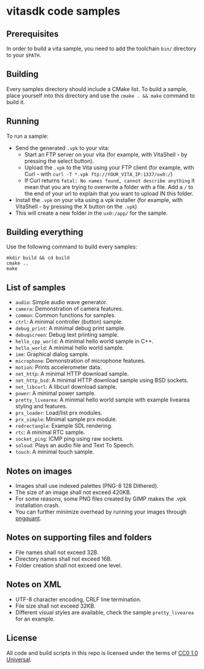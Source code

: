 # vitasdk code samples

## Prerequisites

In order to build a vita sample, you need to add the toolchain `bin/` directory to your `$PATH`.

## Building

Every samples directory should include a CMake list.
To build a sample, place yourself into this directory and use the `cmake . && make` command to build it.

## Running

To run a sample:
- Send the generated `.vpk` to your vita:
	- Start an FTP server on your vita (for example, with VitaShell - by pressing the select button).
	- Upload the `.vpk` to the Vita using your FTP client (for example, with Curl - with `curl -T *.vpk ftp://YOUR_VITA_IP:1337/ux0:/`)
	- If Curl returns `fatal: No names found, cannot describe anything` it mean that you are trying to overwrite a folder with a file. Add a `/` to the end of your url to explain that you want to upload IN this folder.
- Install the `.vpk` on your vita using a vpk installer (for example, with VitaShell - by pressing the X button on the `.vpk`)
- This will create a new folder in the `ux0:/app/` for the sample.

## Building everything

Use the following command to build every samples:

```
mkdir build && cd build
cmake ..
make
```

## List of samples

* `audio`: Simple audio wave generator.
* `camera`: Demonstration of camera features.
* `common`: Common functions for samples.
* `ctrl`: A minimal controller (button) sample.
* `debug_print`: A minimal debug print sample.
* `debugscreen`: Debug text printing sample.
* `hello_cpp_world`: A minimal hello world sample in C++.
* `hello_world`: A minimal hello world sample.
* `ime`: Graphical dialog sample.
* `microphone`: Demonstration of microphone features.
* `motion`: Prints accelerometer data.
* `net_http`: A minimal HTTP download sample.
* `net_http_bsd`: A minimal HTTP download sample using BSD sockets.
* `net_libcurl`: A libcurl download sample.
* `power`: A minimal power sample.
* `pretty_livearea`: A minimal hello world sample with example livearea styling and features.
* `prx_loader`: Load/list prx modules.
* `prx_simple`: Minimal sample prx module.
* `redrectangle`: Example SDL rendering.
* `rtc`: A minimal RTC sample.
* `socket_ping`: ICMP ping using raw sockets.
* `soloud`: Plays an audio file and Text To Speech.
* `touch`: A minimal touch sample.

## Notes on images
- Images shall use indexed palettes (PNG-8 128 Dithered).
- The size of an image shall not exceed 420KB.
- For some reasons, some PNG files created by GIMP makes the .vpk installation crash.
- You can further minimize overhead by running your images through [pngquant](https://pngquant.org/).

## Notes on supporting files and folders
- File names shall not exceed 32B.
- Directory names shall not exceed 16B.
- Folder creation shall not exceed one level.

## Notes on XML
- UTF-8 character encoding, CRLF line termination.
- File size shall not exceed 32KB.
- Different visual styles are available, check the sample `pretty_livearea` for an example.

## License

All code and build scripts in this repo is licensed under the terms of [CC0 1.0 Universal](https://creativecommons.org/publicdomain/zero/1.0/).
